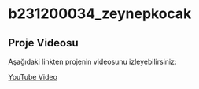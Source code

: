 # b231200034_zeynepkocak
## Proje Videosu
Aşağıdaki linkten projenin videosunu izleyebilirsiniz:

[YouTube Video](https://youtu.be/y8Wl9LMU6zc)
